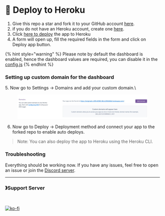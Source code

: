 # 🚀 Deploy to Heroku

1. Give this repo a star and fork it to your GitHub account [here](https://github.com/vixshan/mochi/fork).
2. if you do not have an Heroku account, create one [here](https://signup.heroku.com/).
3. Click [here to deploy](https://dashboard.heroku.com/new?template=https%3A%2F%2Fgithub.com%2Fvixshan%2Fmochi) the app to Heroku
4. A form will open up, fill the required fields in the form and click on Deploy app button.

{% hint style="warning" %}
Please note by default the dashboard is enabled, hence the dashboard values are required, you can disable it in the [config.js](https://github.com/vixshan/mochi/blob/49ef81f775242793514905a8b05dd57eea7f99e1/config.js#L42)
{% endhint %}

### Setting up custom domain for the dashboard&#x20;

5\. Now go to Settings -> Domains and add your custom domain.\


<figure><img src="../../.gitbook/assets/heroku-dom (4).jpeg" alt=""><figcaption></figcaption></figure>

6. Now go to Deploy -> Deployment method and connect your app to the forked repo to enable auto deploys.

> Note: You can also deploy the app to Heroku using the Heroku CLI.

### Troubleshooting

Everything should be working now. If you have any issues, feel free to open an issue or join the [Discord server](https://discord.gg/uMgS9evnmv).

***

### 》Support Server

<figure><img src="https://invidget.switchblade.xyz/uMgS9evnmv" alt=""><figcaption></figcaption></figure>

[![ko-fi](https://ko-fi.com/img/githubbutton\_sm.svg)](https://ko-fi.com/vikshan)
